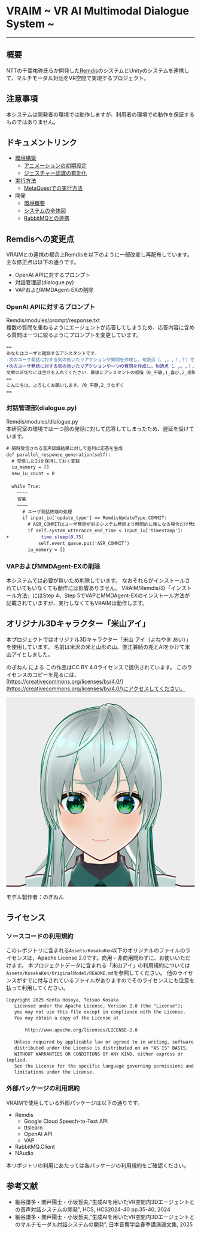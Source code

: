 # VRAIM ~ VR AI Multimodal Dialogue System ~
***

## 概要
NTTの千葉祐弥氏らか開発した[Remdis](https://github.com/remdis/remdis)のシステムとUnityのシステムを連携して、マルチモーダル対話をVR空間で実現するプロジェクト。

## 注意事項
本システムは開発者の環境では動作しますが、利用者の環境での動作を保証するものではありません。

## ドキュメントリンク

- [環境構築](doc/Readme/0_enviroment_building_ja.md)
  - [アニメーションの初期設定](doc/Readme/4_MetaQuest_Execute_Guide_ja.md)
  - [ジェスチャー認識の有効化](doc/Readme/3_Active_Gesture_Recognition_ja.md)
- [実行方法](doc/Readme/1_execute-guide_ja.md)
  - [MetaQuestでの実行方法](doc/Readme/4_MetaQuest_Execute_Guide_ja.md)
- 開発
  - [環境概要](doc/Readme/Environmental_OverView.md)
  - [システムの全体図](doc/Readme/SystemOverView_ja.md)
  - [RabbitMQとの連携](doc/Readme/RabbitMqClient.md)

## Remdisへの変更点

VRAIMとの連携の都合上Remdisを以下のように一部改変し再配布しています。
主な修正点は以下の通りです。

- OpenAI APIに対するプロンプト
- 対話管理部(dialogue.py)
- VAPおよびMMDAgent-EXの削除

### OpenAI APIに対するプロンプト

Remdis/modules/prompt/response.txt  
複数の質問を重ねるようにエージェントが応答してしまうため、応答内容に含める質問は一つに絞るようにプロンプトを変更しています。  

``` diff
==
あなたはユーザと雑談するアシスタントです． 
-次のユーザ発話に対する気の効いたリアクションや質問を作成し，句読点（、,。,！,？）で分割して出力してください．
+次のユーザ発話に対する気の効いたリアクションや一つの質問を作成し，句読点（、,。,！,？）で分割して出力してください．
文章の区切りには空白を入れてください．最後にアシスタントの感情（0_平静,1_喜び,2_感動,3_納得,4_考え中,5_眠い,6_ジト目,7_同情,8_恥ずかしい,9_怒り）と動き（0_待機,1_ユーザの声に気づく,2_うなずく,3_首をかしげる,4_考え中,5_会釈,6_お辞儀,7_片手を振る,8_両手を振る,9_見渡す）を出力してください．出力は以下のフォーマットに従ってください
==
こんにちは。よろしくお願いします。/0_平静,2_うなずく
==
```

### 対話管理部(dialogue.py)

Remdis/modules/dialogue.py  
本研究室の環境では一つ前の発話に対して応答してしまったため、遅延を設けています。  

``` diff
# 随時受信される音声認識結果に対して並列に応答を生成
def parallel_response_generation(self):
  # 受信したIUを保持しておく変数
  iu_memory = []
  new_iu_count = 0

  while True:
    ~~~~
    省略
    ~~~~
      # ユーザ発話終端の処理
      if input_iu['update_type'] == RemdisUpdateType.COMMIT:
        # ASR_COMMITはユーザ発話が前のシステム発話より時間的に後になる場合だけ発出
        if self.system_utterance_end_time < input_iu['timestamp']:
+            time.sleep(0.75)
            self.event_queue.put('ASR_COMMIT')
        iu_memory = []
```

### VAPおよびMMDAgent-EXの削除

本システムでは必要が無いため削除しています。
なおそれらがインストールされていてもいなくても動作には影響ありません。
VRAIM/Remdis/の「インストール方法」にはStep 4、Step 5でVAPとMMDAgent-EXのインストール方法が記載されていますが、実行しなくてもVRAIMは動作します。

## オリジナル3Dキャラクター「米山アイ」
本プロジェクトではオリジナル3Dキャラクター「米山 アイ（よねやま あい）」を使用しています。
名前は米沢の米と山形の山、直江兼続の兜とAIをかけて米山アイとしました。

のぎねん による この作品はCC BY 4.0ライセンスで提供されています。
このライセンスのコピーを見るには、[https://creativecommons.org/licenses/by/4.0/](https://creativecommons.org/licenses/by/4.0/)にアクセスしてください。

![alt text](Assets/KosakaKen/OriginalModel/YoneyamaAI/KosakaAi_V1.1_M1.0.vrm1.Textures/thumbnail__VRM10.png)

モデル製作者：のぎねん

## ライセンス

### ソースコードの利用規約
このレポジトリに含まれる`Assets/KosakaKen`以下のオリジナルのファイルのライセンスは，Apache License 2.0です。商用・非商用問わずに、お使いいただけます。 
本プロジェクトデータに含まれる「米山アイ」の利用規約については `Assets/KosakaKen/OriginalModel/README.md`を参照してください。
他のライセンスがすでに付与されているファイルがありますのでそのライセンスにも注意を払って利用してください。

```
Copyright 2025 Kenta Hosoya, Tetsuo Kosaka
   Licensed under the Apache License, Version 2.0 (the "License");
   you may not use this file except in compliance with the License.
   You may obtain a copy of the License at

       http://www.apache.org/licenses/LICENSE-2.0

   Unless required by applicable law or agreed to in writing, software
   distributed under the License is distributed on an "AS IS" BASIS,
   WITHOUT WARRANTIES OR CONDITIONS OF ANY KIND, either express or implied.
   See the License for the specific language governing permissions and
   limitations under the License.
```

### 外部パッケージの利用規約
VRAIMで使用している外部パッケージは以下の通りです。
- Remdis
  - Google Cloud Speech-to-Text API
  - ttslearn
  - OpenAI API
  - VAP
- RabbitMQ.Client
- NAudio

本リポジトリの利用にあたっては各パッケージの利用規約をご確認ください。

## 参考文献

- 細谷謙多・関戸陽士・小坂哲夫,”生成AIを用いたVR空間内3Dエージェントとの音声対話システムの開発”, HCS, HCS2024-40
pp.35-40, 2024
- 細谷謙多・関戸陽士・小坂哲夫,”生成AIを用いたVR空間内3Dエージェントとのマルチモーダル対話システムの開発”, 日本音響学会春季講演論文集, 2025
